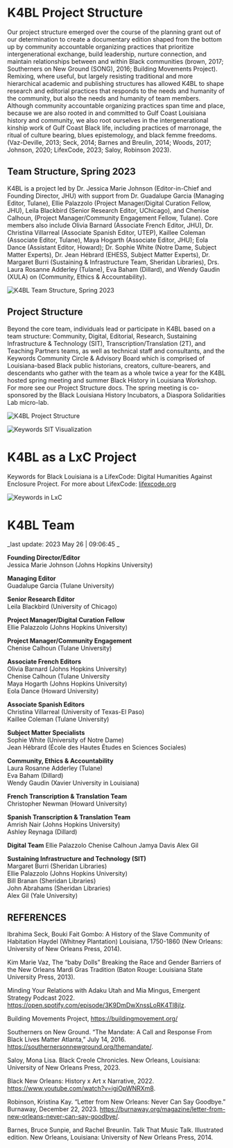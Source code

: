 # K4BL Project Structure

Our project structure emerged over the course of the planning grant out of our determination to create a documentary edition shaped from the bottom up by community accountable organizing practices that prioritize intergenerational exchange, build leadership, nurture connection, and maintain relationships between and within Black communities (brown, 2017; Southerners on New Ground (SONG), 2016; Building Movements Project). Remixing, where useful, but largely resisting traditional and more hierarchical academic and publishing structures has allowed K4BL to shape research and editorial practices that responds to the needs and humanity of the community, but also the needs and humanity of team members. Although community accountable organizing practices span time and place, because we are also rooted in and committed to Gulf Coast Louisiana history and community, we also root ourselves in the intergenerational kinship work of Gulf Coast Black life, including practices of marronage, the ritual of culture bearing, blues epistemology, and black femme freedoms. (Vaz-Deville, 2013; Seck, 2014; Barnes and Breulin, 2014; Woods, 2017; Johnson, 2020; LifexCode, 2023; Saloy, Robinson 2023). 

## Team Structure, Spring 2023

K4BL is a project led by Dr. Jessica Marie Johnson (Editor-in-Chief and Founding Director, JHU) with support from Dr. Guadalupe Garcia (Managing Editor, Tulane), Ellie Palazzolo (Project Manager/Digital Curation Fellow, JHU), Leila Blackbird (Senior Research Editor, UChicago), and Chenise Calhoun, (Project Manager/Community Engagement Fellow, Tulane). Core members also include Olivia Barnard (Associate French Editor, JHU), Dr. Christina Villarreal (Associate Spanish Editor, UTEP), Kaillee Coleman (Associate Editor, Tulane), Maya Hogarth (Associate Editor, JHU); Eola Dance (Assistant Editor, Howard); Dr. Sophie White (Notre Dame, Subject Matter Experts), Dr. Jean Hébrard (EHESS, Subject Matter Experts), Dr. Margaret Burri (Sustaining & Infrastructure Team, Sheridan Libraries), Drs. Laura Rosanne Adderley (Tulane), Eva Baham (Dillard), and Wendy Gaudin (XULA) on (Community, Ethics & Accountability). 

![K4BL Team Structure, Spring 2023](http://lxcprojects.org/k4bl/images/keywords-team-sp2023.drawio.png)

## Project Structure

Beyond the core team, individuals lead or participate in K4BL based on a team structure: Community, Digital, Editorial, Research, Sustaining Infrastructure & Technology (SIT), Transcription/Translation (2T), and Teaching Partners teams, as well as technical staff and consultants, and the Keywords Community Circle & Advisory Board which is comprised of Louisiana-based Black public historians, creators, culture-bearers, and descendants who gather with the team as a whole twice a year for the K4BL hosted spring meeting and summer Black History in Louisiana Workshop. For more see our Project Structure docs. The spring meeting is co-sponsored by the Black Louisiana History Incubators, a Diaspora Solidarities Lab micro-lab.

![K4BL Project Structure](http://lxcprojects.org/k4bl/images/keywords%20project%20structure.png)


![Keywords SIT Visualization](http://lxcprojects.org/k4bl/images/keywords%20SIT%20Viz.png)

# K4BL as a LxC Project

Keywords for Black Louisiana is a LifexCode: Digital Humanities Against Enclosure Project. For more about LifexCode: [lifexcode.org](lifexcode.org)

![Keywords in LxC](http://lxcprojects.org/k4bl/images/keywords%20in%20lifexcode%20viz.png)

# K4BL Team 
_last update: 2023 May 26 | 09:06:45 _

**Founding Director/Editor**  
Jessica Marie Johnson (Johns Hopkins University)  

**Managing Editor**  
Guadalupe Garcia (Tulane University)  

**Senior Research Editor**  
Leila Blackbird (University of Chicago)  

**Project Manager/Digital Curation Fellow**  
Ellie Palazzolo (Johns Hopkins University)  

**Project Manager/Community Engagement**  
Chenise Calhoun (Tulane University)  
  
**Associate French Editors**  
Olivia Barnard (Johns Hopkins University)  
Chenise Calhoun (Tulane University  
Maya Hogarth (Johns Hopkins University)  
Eola Dance (Howard University)  

**Associate Spanish Editors**  
Christina Villarreal (University of Texas-El Paso)  
Kaillee Coleman (Tulane University)  

**Subject Matter Specialists**  
Sophie White (University of Notre Dame)  
Jean Hébrard (École des Hautes Études en Sciences Sociales)  

**Community, Ethics & Accountability**  
Laura Rosanne Adderley (Tulane)  
Eva Baham (Dillard)  
Wendy Gaudin (Xavier University in Louisiana)  

**French Transcription & Translation Team**  
Christopher Newman (Howard University)

**Spanish Transcription & Translation Team**  
Amrish Nair (Johns Hopkins University)  
Ashley Reynaga (Dillard)  

**Digital Team**
Ellie Palazzolo
Chenise Calhoun
Jamya Davis
Alex Gil

**Sustaining Infrastructure and Technology (SIT)**  
Margaret Burri (Sheridan Libraries)  
Ellie Palazzolo (Johns Hopkins University)  
Bill Branan (Sheridan Libraries)  
John Abrahams (Sheridan Libraries)  
Alex Gil (Yale University)  


## REFERENCES

Ibrahima Seck, Bouki Fait Gombo: A History of the Slave Community of Habitation Haydel (Whitney Plantation) Louisiana, 1750-1860 (New Orleans: University of New Orleans Press, 2014).  

Kim Marie Vaz, The “baby Dolls” Breaking the Race and Gender Barriers of the New Orleans Mardi Gras Tradition (Baton Rouge: Louisiana State University Press, 2013).  

Minding Your Relations with Adaku Utah and Mia Mingus, Emergent Strategy Podcast 2022. https://open.spotify.com/episode/3K9DmDwXnssLoRK4Tl8jIz.  

Building Movements Project, https://buildingmovement.org/  

Southerners on New Ground. “The Mandate: A Call and Response From Black Lives Matter Atlanta,” July 14, 2016. https://southernersonnewground.org/themandate/.  

Saloy, Mona Lisa. Black Creole Chronicles. New Orleans, Louisiana: University of New Orleans Press, 2023.  

Black New Orleans: History x Art x Narrative, 2022. https://www.youtube.com/watch?v=igiOpWNRXm8.  

Robinson, Kristina Kay. “Letter from New Orleans: Never Can Say Goodbye.” Burnaway, December 22, 2023. https://burnaway.org/magazine/letter-from-new-orleans-never-can-say-goodbye/.  

Barnes, Bruce Sunpie, and Rachel Breunlin. Talk That Music Talk. Illustrated edition. New Orleans, Louisiana: University of New Orleans Press, 2014.  



